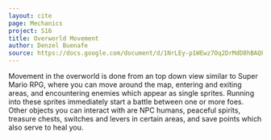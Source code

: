 ```yaml
---
layout: cite
page: Mechanics
project: S16
title: Overworld Movement
author: Denzel Buenafe
source: https://docs.google.com/document/d/1NrLEy-p1WEwz7Oq2DrMdD8hBAQFW9rioQyi4rslvMqE/edit?usp=sharing
---
```

Movement in the overworld is done from an top down view similar to Super Mario RPG, where you can move around the map, entering and exiting areas, and encountering enemies which appear as single sprites. Running into these sprites immediately start a battle between one or more foes. Other objects you can interact with are NPC humans, peaceful spirits, treasure chests, switches and levers in certain areas, and save points which also serve to heal you.

